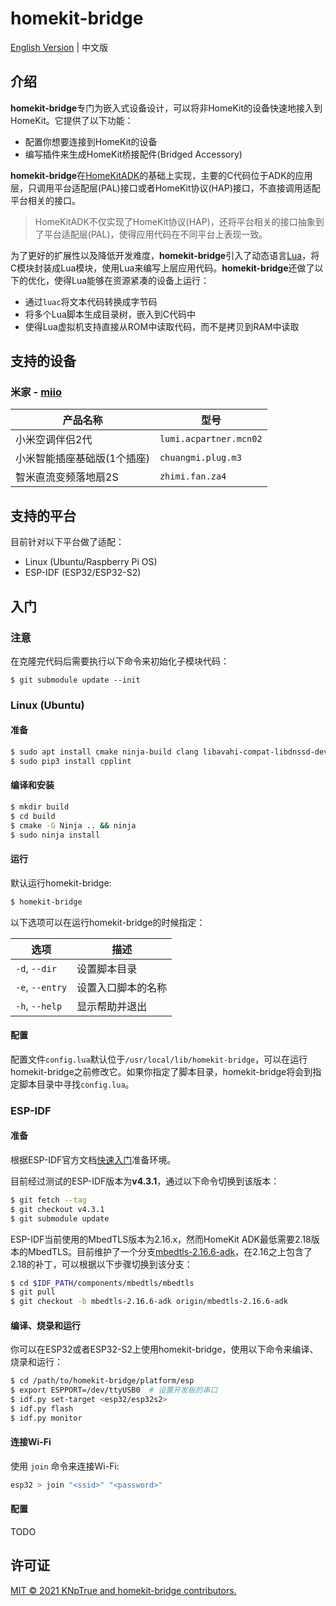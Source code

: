 # homekit-bridge

[English Version](README.md) | 中文版

## 介绍

**homekit-bridge**专门为嵌入式设备设计，可以将非HomeKit的设备快速地接入到HomeKit。它提供了以下功能：

- 配置你想要连接到HomeKit的设备
- 编写插件来生成HomeKit桥接配件(Bridged Accessory)

**homekit-bridge**在[HomeKitADK](https://github.com/apple/HomeKitADK)的基础上实现，主要的C代码位于ADK的应用层，只调用平台适配层(PAL)接口或者HomeKit协议(HAP)接口，不直接调用适配平台相关的接口。
> HomeKitADK不仅实现了HomeKit协议(HAP)，还将平台相关的接口抽象到了平台适配层(PAL)，使得应用代码在不同平台上表现一致。

为了更好的扩展性以及降低开发难度，**homekit-bridge**引入了动态语言[Lua](https://www.lua.org)，将C模块封装成Lua模块，使用Lua来编写上层应用代码。**homekit-bridge**还做了以下的优化，使得Lua能够在资源紧凑的设备上运行：

- 通过`luac`将文本代码转换成字节码
- 将多个Lua脚本生成目录树，嵌入到C代码中
- 使得Lua虚拟机支持直接从ROM中读取代码，而不是拷贝到RAM中读取

## 支持的设备

### 米家 - [miio](plugins/miio/README.md)

产品名称 | 型号
-|-
小米空调伴侣2代 | `lumi.acpartner.mcn02`
小米智能插座基础版(1个插座) | `chuangmi.plug.m3`
智米直流变频落地扇2S | `zhimi.fan.za4`

## 支持的平台

目前针对以下平台做了适配：

- Linux (Ubuntu/Raspberry Pi OS)
- ESP-IDF (ESP32/ESP32-S2)

## 入门

### 注意
在克隆完代码后需要执行以下命令来初始化子模块代码：
```
$ git submodule update --init
```

### Linux (Ubuntu)

#### 准备

```bash
$ sudo apt install cmake ninja-build clang libavahi-compat-libdnssd-dev libssl-dev python3-pip
$ sudo pip3 install cpplint
```

#### 编译和安装

```bash
$ mkdir build
$ cd build
$ cmake -G Ninja .. && ninja
$ sudo ninja install
```

#### 运行

默认运行homekit-bridge:

```bash
$ homekit-bridge
```

以下选项可以在运行homekit-bridge的时候指定：

选项 | 描述
-|-
`-d`, `--dir` | 设置脚本目录
`-e`, `--entry` | 设置入口脚本的名称
`-h`, `--help` | 显示帮助并退出

#### 配置

配置文件`config.lua`默认位于`/usr/local/lib/homekit-bridge`，可以在运行homekit-bridge之前修改它。如果你指定了脚本目录，homekit-bridge将会到指定脚本目录中寻找`config.lua`。

### ESP-IDF

#### 准备

根据ESP-IDF官方文档[快速入门](https://docs.espressif.com/projects/esp-idf/zh_CN/latest/esp32/get-started/index.html)准备环境。

目前经过测试的ESP-IDF版本为**v4.3.1**，通过以下命令切换到该版本：

```bash
$ git fetch --tag
$ git checkout v4.3.1
$ git submodule update
```

ESP-IDF当前使用的MbedTLS版本为2.16.x，然而HomeKit ADK最低需要2.18版本的MbedTLS。目前维护了一个分支[mbedtls-2.16.6-adk](https://github.com/espressif/mbedtls/tree/mbedtls-2.16.6-adk)，在2.16之上包含了2.18的补丁，可以根据以下步骤切换到该分支：

```bash
$ cd $IDF_PATH/components/mbedtls/mbedtls
$ git pull
$ git checkout -b mbedtls-2.16.6-adk origin/mbedtls-2.16.6-adk
```

#### 编译、烧录和运行

你可以在ESP32或者ESP32-S2上使用homekit-bridge，使用以下命令来编译、烧录和运行：

```bash
$ cd /path/to/homekit-bridge/platform/esp
$ export ESPPORT=/dev/ttyUSB0  # 设置开发板的串口
$ idf.py set-target <esp32/esp32s2>
$ idf.py flash
$ idf.py monitor
```

#### 连接Wi-Fi

使用 `join` 命令来连接Wi-Fi:

```bash
esp32 > join "<ssid>" "<password>"
```

#### 配置

TODO

## 许可证

[MIT © 2021 KNpTrue and homekit-bridge contributors.](LICENSE)

